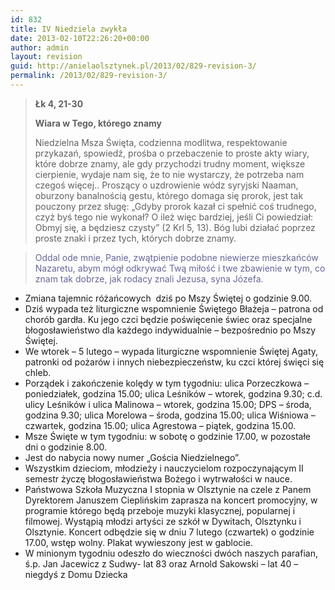 ```yaml
---
id: 832
title: IV Niedziela zwykła
date: 2013-02-10T22:26:20+00:00
author: admin
layout: revision
guid: http://anielaolsztynek.pl/2013/02/829-revision-3/
permalink: /2013/02/829-revision-3/
---
```

> **Łk 4, 21-30**
> 
> **Wiara w Tego, którego znamy**
> 
> Niedzielna Msza Święta, codzienna modlitwa, respektowanie przykazań, spowiedź, prośba o przebaczenie to proste akty wiary, które dobrze znamy, ale gdy przychodzi trudny moment, większe cierpienie, wydaje nam się, że to nie wystarczy, że potrzeba nam czegoś więcej.. Proszący o uzdrowienie wódz syryjski Naaman, oburzony banalnością gestu, którego domaga się prorok, jest tak pouczony przez sługę: &#8222;Gdyby prorok kazał ci spełnić coś trudnego, czyż byś tego nie wykonał? O ileż więc bardziej, jeśli Ci powiedział: Obmyj się, a będziesz czysty&#8221; (2 Krl 5, 13). Bóg lubi działać poprzez proste znaki i przez tych, których dobrze znamy.

> <span style="color: #666699;">Oddal ode mnie, Panie, zwątpienie podobne niewierze mieszkańców Nazaretu, abym mógł odkrywać Twą miłość i twe zbawienie w tym, co znam tak dobrze, jak rodacy znali Jezusa, syna Józefa.</span>

  * Zmiana tajemnic różańcowych  dziś po Mszy Świętej o godzinie 9.00.
  * Dziś wypada też liturgiczne wspomnienie Świętego Błażeja &#8211; patrona od chorób gardła. Ku jego czci będzie poświęcenie świec oraz specjalne błogosławieństwo dla każdego indywidualnie &#8211; bezpośrednio po Mszy Świętej.
  * We wtorek &#8211; 5 lutego &#8211; wypada liturgiczne wspomnienie Świętej Agaty, patronki od pożarów i innych niebezpieczeństw, ku czci której święci się chleb.
  * Porządek i zakończenie kolędy w tym tygodniu: ulica Porzeczkowa &#8211; poniedziałek, godzina 15.00; ulica Leśników &#8211; wtorek, godzina 9.30; c.d. ulicy Leśników i ulica Malinowa &#8211; wtorek, godzina 15.00; DPS &#8211; środa, godzina 9.30; ulica Morelowa &#8211; środa, godzina 15.00; ulica Wiśniowa &#8211; czwartek, godzina 15.00; ulica Agrestowa &#8211; piątek, godzina 15.00.
  * Msze Święte w tym tygodniu: w sobotę o godzinie 17.00, w pozostałe dni o godzinie 8.00.
  * Jest do nabycia nowy numer &#8222;Gościa Niedzielnego&#8221;.
  * Wszystkim dzieciom, młodzieży i nauczycielom rozpoczynającym II semestr życzę błogosławieństwa Bożego i wytrwałości w nauce.
  * Państwowa Szkoła Muzyczna I stopnia w Olsztynie na czele z Panem Dyrektorem Januszem Cieplińskim zaprasza na koncert promocyjny, w programie którego będą przeboje muzyki klasycznej, popularnej i filmowej. Wystąpią młodzi artyści ze szkół w Dywitach, Olsztynku i Olsztynie. Koncert odbędzie się w dniu 7 lutego (czwartek) o godzinie 17.00, wstęp wolny. Plakat wywieszony jest w gablocie.
  * W minionym tygodniu odeszło do wieczności dwóch naszych parafian, ś.p. Jan Jacewicz z Sudwy- lat 83 oraz Arnold Sakowski &#8211; lat 40 &#8211; niegdyś z Domu Dziecka